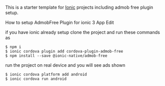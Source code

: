 This is a starter template for [Ionic](http://ionicframework.com/docs/) projects including admob free plugin setup.

How to setup AdmobFree Plugin for ionic 3 App Edit

if you have ionic already setup clone the project and run these commands 
as
```
$ npm i 
$ ionic cordova plugin add cordova-plugin-admob-free
$ npm install --save @ionic-native/admob-free

```

run the project on real device and you will see ads shown

```
$ ionic cordova platform add android
$ ionic cordova run android
```


